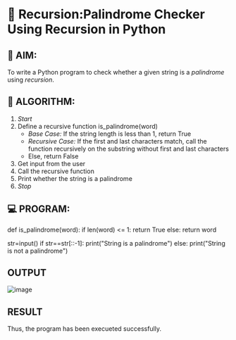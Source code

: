 # 🔁 Recursion:Palindrome Checker Using Recursion in Python

## 🎯 AIM:
To write a Python program to check whether a given string is a *palindrome* using *recursion*.

## 🧠 ALGORITHM:

1. *Start*
2. Define a recursive function is_palindrome(word)
   - *Base Case:* If the string length is less than 1, return True
   - *Recursive Case:* If the first and last characters match, call the function recursively on the substring without first and last characters
   - Else, return False
3. Get input from the user
4. Call the recursive function
5. Print whether the string is a palindrome
6. *Stop*

## 💻 PROGRAM:
  def is_palindrome(word):
      if len(word) <= 1:
          return True
      else:
          return word

  str=input()
  if str==str[::-1]:
      print("String is a palindrome")
  else:
      print("String is not a palindrome")
## OUTPUT
![image](https://github.com/user-attachments/assets/373e1f74-b1a3-4205-b424-37fb2b52447a)

## RESULT
Thus, the program has been execueted successfully.

